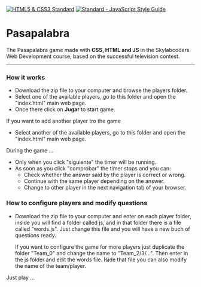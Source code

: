 [![HTML5 & CSS3 Standard](https://www.w3.org/html/logo/badge/html5-badge-h-css3-semantics.png)](http://www.w3.org/)  [![Standard - JavaScript Style Guide](https://img.shields.io/badge/code%20style-standard-brightgreen.svg)](http://standardjs.com/)

# Pasapalabra
 The Pasapalabra game made with **CSS, HTML and JS** in the Skylabcoders Web Development course, based on the successful television contest.

---

### How it works
- Download the zip file to your computer and browse the players folder.
- Select one of the available players, go to this folder and open the "index.html" main web page.
- Once there click on **Jugar** to start game.

If you want to add another player tro the game
- Select another of the available players, go to this folder and open the "index.html" main web page.

During the game ...
- Only when you click "siguiente" the timer will be running.
- As soon as you click "comprobar" the timer stops and you can:
	* Check whether the answer said by the player is correct or wrong.
	* Continue with the same player depending on the answer.	
	* Change to other player in the next navigation tab of your browser.

### How to configure players and modify questions
 - Download the zip file to your computer and enter on each player folder, inside you will find a folder called js, and in that folder there is a 
	file called "words.js". Just change this file and you will have a new buch of questions ready.
	
	If you want to configure the game for more players just duplicate the folder "Team_0" and change the name to "Team_2/3/...". 
	Then enter in the js folder and edit the words file. Iside that file you can also modify the name of the team/player.


 Just play ...

